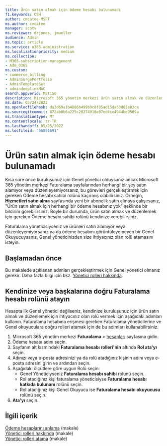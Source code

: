```yaml
---
title: Ürün satın almak için ödeme hesabı bulunamadı
f1.keywords: CSH
author: cmcatee-MSFT
ms.author: cmcatee
manager: scotv
ms.reviewer: drjones, jmueller
audience: Admin
ms.topic: article
ms.service: o365-administration
ms.localizationpriority: medium
ms.collection:
- M365-subscription-management
- Adm_O365
ms.custom:
- commerce_billing
- AdminSurgePortfolio
- AdminTemplateSet
- admindeeplinkMAC
search.appverid: MET150
description: Microsoft 365 yönetim merkezi ürün satın almak ve düzenlemek için gereken ödeme hesabı rollerini kendinize veya başkalarına atamayı öğrenin.
ms.date: 05/24/2022
ms.openlocfilehash: da3d69a1b4886b499b9c8f85ad15da53d83a83ca
ms.sourcegitcommit: 872ab0b6a225c20274916e07ed4cc4944be9509a
ms.translationtype: MT
ms.contentlocale: tr-TR
ms.lasthandoff: 05/25/2022
ms.locfileid: "66861691"
---
```

# <a name="no-billing-account-found-for-buying-products"></a>Ürün satın almak için ödeme hesabı bulunamadı

Kısa süre önce kuruluşunuz için Genel yönetici olduysanız ancak Microsoft 365 yönetim merkezi Faturalama sayfalarından herhangi bir şey satın alamıyor veya düzenleyemiyorsanız, bu görevleri gerçekleştirmek için gereken Ödeme hesabı sahibi rolünü kaçırmış olabilirsiniz. Örneğin, **Hizmetleri satın alma** sayfasında yeni bir abonelik satın almaya çalışırsanız, "Ürün satın almak için herhangi bir ödeme hesabınız yok" şeklinde bir bildirim görebilirsiniz. Böyle bir durumda, ürün satın almak ve düzenlemek için gereken Ödeme hesabı sahibi rolünü kendinize verebilirsiniz.

Faturalama yöneticisiyseniz ve ürünleri satın alamıyor veya düzenleyemiyorsanız ya da ödeme hesabını görüntüleyemeyen bir Genel Okuyucuysanız, Genel yöneticinizden size ihtiyacınız olan rolü atamasını isteyin.

## <a name="before-you-begin"></a>Başlamadan önce

Bu makalede açıklanan adımları gerçekleştirmek için Genel yönetici olmanız gerekir. Daha fazla bilgi için bkz. [Yönetici rolleri hakkında](../admin/add-users/about-admin-roles.md).

## <a name="assign-the-correct-billing-account-role-to-yourself-or-others"></a>Kendinize veya başkalarına doğru Faturalama hesabı rolünü atayın

Hesapta ilk Genel yönetici değilseniz, kendinize kuruluşunuz için ürün satın almak ve düzenlemek için ihtiyacınız olan rolü vermek için aşağıdaki adımları kullanın. Faturalama hesabına erişmesi gereken Faturalama yöneticilerine ve Genel okuyuculara doğru rolleri atamak için de bu adımları kullanabilirsiniz.

1. Microsoft 365 yönetim merkezi **Faturalama** > <a href="https://go.microsoft.com/fwlink/p/?linkid=2084771" target="_blank">hesapları</a> sayfasına gidin.
2. Ödeme hesabı adını seçin.
3. Sayfanın alt kısmındaki **Faturalama hesabı rolleri'nin** altında **Rol ata'yı** seçin.
4. Adınızı veya e-posta adresinizi ya da rolü atadığınız kişinin adını veya e-posta adresini girin ve ardından seçin.
5. Aşağıdaki ölçütlere göre uygun Rolü seçin:
    - Genel Yöneticiyseniz **Faturalama hesabı sahibi** rolünü seçin.
    - Rol atadığınız kişi faturalama yöneticisiyse **Faturalama hesabı katkıda bulunanı** rolünü seçin.
    - Rol atadığınız kişi Genel Okuyucu ise **Faturalama hesabı okuyucusu** rolünü seçin.
6. **Ata'yı** seçin.

## <a name="related-content"></a>İlgili içerik

[Ödeme hesaplarını anlama](manage-billing-accounts.md) (makale)\
[Yönetici rolleri hakkında](../admin/add-users/about-admin-roles.md) (makale)\
[Yönetici rolleri atama](../admin/add-users/assign-admin-roles.md) (makale) 
